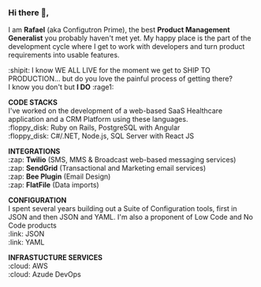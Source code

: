 ### Hi there 👋,
I am **Rafael** (aka Configutron Prime), the best **Product Management Generalist** you probably haven't met yet. My happy place is the part of the development cycle where I get to work with developers and turn product requirements into usable features.

:shipit: I know WE ALL LIVE for the moment we get to SHIP TO PRODUCTION... but do you love the painful process of getting there?</br> 
I know you don't but **I DO** :rage1:

<p>
<b>CODE STACKS</b></br>
I've worked on the development of a web-based SaaS Healthcare application and a CRM Platform using these languages.</br> 
:floppy_disk: Ruby on Rails, PostgreSQL with Angular</br>
:floppy_disk: C#/.NET, Node.js, SQL Server with React JS</br>
</p>

<p>
<b>INTEGRATIONS</b></br>
:zap: <b>Twilio</b> (SMS, MMS & Broadcast web-based messaging services)</br>
:zap: <b>SendGrid</b> (Transactional and Marketing email services)</br>
:zap: <b>Bee Plugin</b> (Email Design)</br>
:zap: <b>FlatFile</b> (Data imports)</br>
</p>

<p>
<b>CONFIGURATION</b></br>
I spent several years building out a Suite of Configuration tools, first in JSON and then JSON and YAML. I'm also a proponent of Low Code and No Code products</br>
:link: JSON</br>
:link: YAML</br>
</p>

<p>
<b>INFRASTUCTURE SERVICES</b></br>
:cloud: AWS</br>
:cloud: Azude DevOps</br>
</p>


<!--
**rafabkny/rafabkny** is a ✨ _special_ ✨ repository because its `README.md` (this file) appears on your GitHub profile.

Here are some ideas to get you started:

- 🔭 I’m currently working on ...
- 🌱 I’m currently learning ...
- 👯 I’m looking to collaborate on ...
- 🤔 I’m looking for help with ...
- 💬 Ask me about ...
- 📫 How to reach me: ...
- 😄 Pronouns: ...
- ⚡ Fun fact: ...
-->
